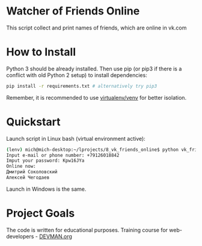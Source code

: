 # Watcher of Friends Online

This script collect and print names of friends, which are online in vk.com

# How to Install

Python 3 should be already installed. Then use pip (or pip3 if there is a conflict with old Python 2 setup) to install dependencies:

```bash
pip install -r requirements.txt # alternatively try pip3
```

Remember, it is recommended to use [virtualenv/venv](https://devman.org/encyclopedia/pip/pip_virtualenv/) for better isolation.

# Quickstart

Launch script in Linux bash (virtual environment active):
```bash
(lenv) mich@mich-desktop:~/lprojects/8_vk_friends_online$ python vk_friends_online.py 
Input e-mail or phone number: +79126018842
Imput your password: Kpw16JYa
Online now:
Дмитрий Соколовский
Алексей Чегодаев
```

Launch in Windows is the same.

# Project Goals

The code is written for educational purposes. Training course for web-developers - [DEVMAN.org](https://devman.org)
